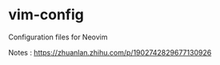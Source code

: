 # vim-config
Configuration files for Neovim

Notes : https://zhuanlan.zhihu.com/p/1902742829677130926
